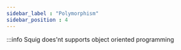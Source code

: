 ```yaml
---
sidebar_label : "Polymorphism"
sidebar_position : 4
---
```


:::info
Squig does'nt supports object oriented programming